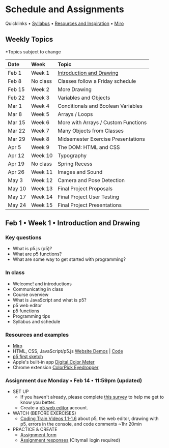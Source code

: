 # Schedule and Assignments

Quicklinks • [Syllabus](https://github.com/ellennickles/programming-for-artists-s22) • [Resources and Inspiration](https://github.com/ellennickles/programming-for-artists-s22/blob/main/resources-inspiration.md) • [Miro](https://tinyurl.com/pfa-s22-miro)

## Weekly Topics 
*Topics subject to change

| Date | Week | Topic |
| :--- | :--- | :---|
| Feb 1 | Week 1 | [Introduction and Drawing](https://github.com/ellennickles/programming-for-artists-s22/blob/main/schedule-assignments.md#feb-1--week-1--introduction-and-drawing) |
| Feb 8 | No class | Classes follow a Friday schedule | 
| Feb 15 | Week 2 | More Drawing | 
| Feb 22 | Week 3 | Variables and Objects | 
| Mar 1 | Week 4 | Conditionals and Boolean Variables | 
| Mar 8 | Week 5 | Arrays / Loops | 
| Mar 15 | Week 6 | More with Arrays / Custom Functions | 
| Mar 22 | Week 7 | Many Objects from Classes | 
| Mar 29 | Week 8 | Midsemester Exercise Presentations| 
| Apr 5 | Week 9 | The DOM: HTML and CSS | 
| Apr 12 | Week 10 | Typography | 
| Apr 19 | No class | Spring Recess | 
| Apr 26 | Week 11 | Images and Sound | 
| May 3 | Week 12 | Camera and Pose Detection | 
| May 10 | Week 13 | Final Project Proposals |
| May 17 | Week 14 | Final Project User Testing | 
| May 24 | Week 15 | Final Project Presentations | 


## Feb 1 • Week 1 • Introduction and Drawing
### Key questions
- What is p5.js (p5)?
- What are p5 functions?
- What are some way to get started with programming?

### In class
- Welcome! and introductions
- Communicating in class
- Course overview
- What is JavaScript and what is p5?
- p5 web editor
- p5 functions
- Programming tips
- Syllabus and schedule

### Resources and examples 
- [Miro](https://tinyurl.com/pfa-s22-miro)
- HTML, CSS, JavaScript/p5.js [Website Demos](https://ellennickles.github.io/demos/) | [Code](https://github.com/ellennickles/demos)
- [p5 first sketch](https://editor.p5js.org/enickles/sketches/O_gWpsAcl)
- Apple's built-in app [Digital Color Meter](https://support.apple.com/guide/digital-color-meter/welcome/mac)
- Chrome extension [ColorPick Eyedropper](https://chrome.google.com/webstore/detail/colorpick-eyedropper/ohcpnigalekghcmgcdcenkpelffpdolg/related?hl=en)

### Assignment due Monday • Feb 14 • 11:59pm (updated)
- SET UP 
    - If you haven't already, please complete [this survey](https://forms.gle/svuJPA56HJqCjEU57) to help me get to know you better.
    - Create a [p5 web editor](https://editor.p5js.org/) account.
- WATCH (BEFORE EXERCISES)
    - [Coding Train Videos 1.1-1.6](https://thecodingtrain.com/beginners/p5js/) about p5, the web editor, drawing with p5, errors in the console, and code comments ~1hr 20min
- PRACTICE & CREATE 
    - [Assignment form](https://forms.gle/FvU6dpkG977CTQh76)
    - [Assignment responses](https://docs.google.com/spreadsheets/d/1VBt-T-23LGFg6ccg8_fGfIj4D8ghlgOo4zlVJNl4at4/edit#gid=899614326) (Citymail login required)
